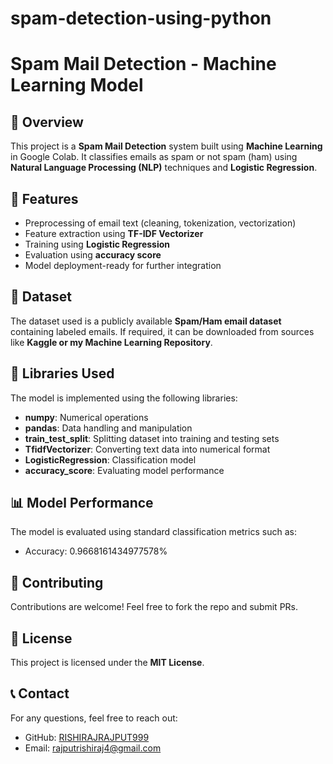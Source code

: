 # spam-detection-using-python
# Spam Mail Detection - Machine Learning Model

## 📌 Overview
This project is a **Spam Mail Detection** system built using **Machine Learning** in Google Colab. It classifies emails as spam or not spam (ham) using **Natural Language Processing (NLP)** techniques and **Logistic Regression**.

## 🚀 Features
- Preprocessing of email text (cleaning, tokenization, vectorization)
- Feature extraction using **TF-IDF Vectorizer**
- Training using **Logistic Regression**
- Evaluation using **accuracy score**
- Model deployment-ready for further integration

## 📂 Dataset
The dataset used is a publicly available **Spam/Ham email dataset** containing labeled emails. If required, it can be downloaded from sources like **Kaggle or  my Machine Learning Repository**.

## 📜 Libraries Used
The model is implemented using the following libraries:
- **numpy**: Numerical operations
- **pandas**: Data handling and manipulation
- **train_test_split**: Splitting dataset into training and testing sets
- **TfidfVectorizer**: Converting text data into numerical format
- **LogisticRegression**: Classification model
- **accuracy_score**: Evaluating model performance

## 📊 Model Performance
The model is evaluated using standard classification metrics such as:
- Accuracy:  0.9668161434977578%

## 🤝 Contributing
Contributions are welcome! Feel free to fork the repo and submit PRs.

## 📜 License
This project is licensed under the **MIT License**.

## 📞 Contact
For any questions, feel free to reach out:
- GitHub: [RISHIRAJRAJPUT999](https://github.com/RISHIRAJRAJPUT999)
- Email:  rajputrishiraj4@gmail.com

